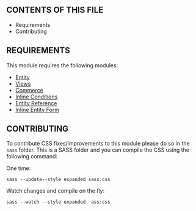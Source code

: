## CONTENTS OF THIS FILE

 * Requirements
 * Contributing


## REQUIREMENTS

This module requires the following modules:

 * [Entity](https://drupal.org/project/entity)
 * [Views](https://drupal.org/project/views)
 * [Commerce](https://drupal.org/project/commerce)
 * [Inline Conditions ](https://drupal.org/project/inline_conditions)
 * [Entity Reference ](https://drupal.org/project/entityreference)
 * [Inline Entity Form](https://drupal.org/project/inline_entity_form)


## CONTRIBUTING

To contribute CSS fixes/improvements to this module please do so in the `sass`
folder. This is a SASS folder and you can compile the CSS using the following
command:

One time:

```sass --update--style expanded sass:css```

Watch changes and compile on the fly:

```sass --watch --style expanded  ass:css```
